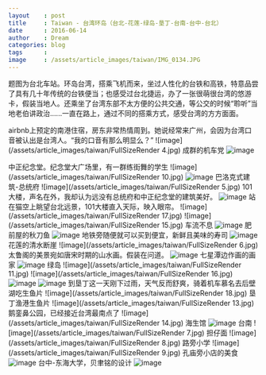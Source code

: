 ```yaml
---
layout    : post
title     : Taiwan - 台湾环岛（台北-花莲-绿岛-垦丁-台南-台中-台北）
date      : 2016-06-14
author    : Dream
categories: blog
tags      :
image     : /assets/article_images/taiwan/IMG_0134.JPG
---
```

题图为台北车站。环岛台湾，搭乘飞机而来，坐过人性化的台铁和高铁，特意品尝了具有几十年传统的台铁便当；也感受过台北捷运，办了一张很萌很台湾的悠游卡，假装当地人。还乘坐了台湾东部不太方便的公共交通，等公交的时候“聆听”当地老伯讲政治......一直在路上，通过不同的搭乘方式，感受台湾的方方面面。

airbnb上预定的南港住宿，房东非常热情周到。她说经常来广州，会因为台湾口音被认出是台湾人。“我的口音有那么明显么？”
![image](/assets/article_images/taiwan/FullSizeRender 4.jpg)
成群的机车党
![image](/assets/article_images/taiwan/IMG_0132.JPG)

中正纪念堂。纪念堂大广场里，有一群练街舞的学生
![image](/assets/article_images/taiwan/FullSizeRender 10.jpg)
![image](/assets/article_images/taiwan/IMG_0140.JPG)
巴洛克式建筑-总统府
![image](/assets/article_images/taiwan/FullSizeRender 5.jpg)
101大楼，声名在外，我却认为远没有总统府和中正纪念堂的建筑美好。
![image](/assets/article_images/taiwan/IMG_0175.JPG)
站在猫空上眺望台北远景，101大楼直入天际，映入眼帘。
![image](/assets/article_images/taiwan/FullSizeRender 17.jpg)
![image](/assets/article_images/taiwan/FullSizeRender 15.jpg)
车流不息
![image](/assets/article_images/taiwan/IMG_0751.JPG)
肥前屋的秋刀鱼
![image](/assets/article_images/taiwan/IMG_0179.JPG)
地铁旁随便就可以买到便宜，新鲜且美味的寿司
![image](/assets/article_images/taiwan/IMG_0746.JPG)
花莲的清水断崖
![image](/assets/article_images/taiwan/FullSizeRender 6.jpg)
太鲁阁的美景宛如唐宋时期的山水画。假装在问道。
![image](/assets/article_images/taiwan/IMG_0305.JPG)
七星潭边作画的画家
![image](/assets/article_images/taiwan/IMG_6530.JPG)
绿岛
![image](/assets/article_images/taiwan/FullSizeRender 11.jpg)
![image](/assets/article_images/taiwan/FullSizeRender 16.jpg)
![image](/assets/article_images/taiwan/IMG_0503.JPG)
![image](/assets/article_images/taiwan/IMG_0484.JPG)
到垦丁这一天刚下过雨，天气反而舒爽，骑着机车慕名去后壁湖吃生鱼片
![image](/assets/article_images/taiwan/FullSizeRender 18.jpg)
垦丁渔港生鱼片
![image](/assets/article_images/taiwan/FullSizeRender 13.jpg)
鹅銮鼻公园，已经接近台湾最南点了
![image](/assets/article_images/taiwan/FullSizeRender 14.jpg)
海生馆
![image](/assets/article_images/taiwan/IMG_0616.JPG)
台南
![image](/assets/article_images/taiwan/FullSizeRender 7.jpg)
担仔面
![image](/assets/article_images/taiwan/FullSizeRender 8.jpg)
路旁小学
![image](/assets/article_images/taiwan/FullSizeRender 9.jpg)
孔庙旁小店的美食
![image](/assets/article_images/taiwan/IMG_0690.JPG)
台中-东海大学，贝聿铭的设计
![image](/assets/article_images/taiwan/IMG_0728.JPG)